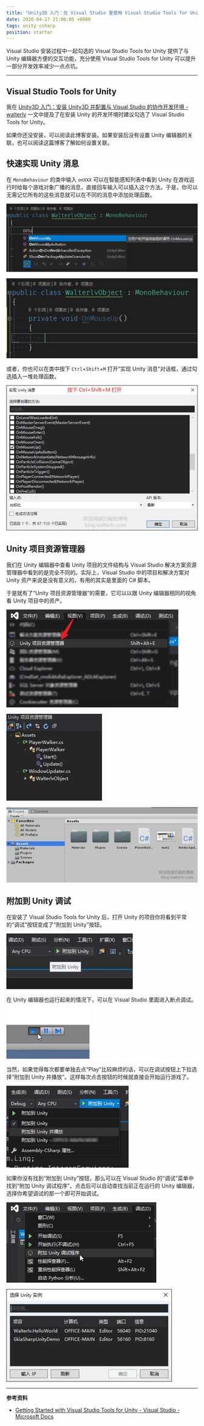 ```yaml
---
title: "Unity3D 入门：在 Visual Studio 里使用 Visual Studio Tools for Unity 全套工具"
date: 2020-04-27 21:06:05 +0800
tags: unity csharp
position: starter
---
```


Visual Studio 安装过程中一起勾选的 Visual Studio Tools for Unity 提供了与 Unity 编辑器方便的交互功能，充分使用 Visual Studio Tools for Unity 可以提升一部分开发效率减少一点点坑。

---

<div id="toc"></div>

## Visual Studio Tools for Unity

我在 [Unity3D 入门：安装 Unity3D 并配置与 Visual Studio 的协作开发环境 - walterlv](/post/unity-starter-install-and-integrated-with-visual-studio.html) 一文中提及了在安装 Unity 的开发环境时建议勾选了 Visual Studio Tools for Unity。

如果你还没安装，可以阅读此博客安装。如果安装后没有设置 Unity 编辑器的关联，也可以阅读这篇博客了解如何设置关联。

## 快速实现 Unity 消息

在 `MonoBehaviour` 的类中输入 `onXXX` 可以在智能感知列表中看到 Unity 在游戏运行时给每个游戏对象广播的消息，直接回车输入可以插入这个方法。于是，你可以无需记忆所有的这些消息就可以在不同的消息中添加处理函数。

![onXXX](/static/posts/2020-04-27-19-12-32.png)

![插入的处理函数](/static/posts/2020-04-27-19-16-18.png)

或者，你也可以在类中按下 `Ctrl`+`Shift`+`M` 打开“实现 Unity 消息”对话框，通过勾选插入一堆处理函数。

![实现 Unity 消息](/static/posts/2020-04-27-19-19-06.png)

## Unity 项目资源管理器

我们在 Unity 编辑器中查看 Unity 项目的文件结构与 Visual Studio 解决方案资源管理器中看到的是完全不同的。实际上，Visual Studio 中的项目和解决方案对 Unity 资产来说是没有意义的，有用的其实是里面的 C# 脚本。

于是就有了“Unity 项目资源管理器”的需要，它可以以跟 Unity 编辑器相同的视角看 Unity 项目中的资产。

![打开 Unity 项目资源管理器](/static/posts/2020-04-27-19-24-55.png)

![在 Unity 项目资源管理器中查看](/static/posts/2020-04-27-19-29-05.png)

![在 Unity 编辑器中查看](/static/posts/2020-04-27-19-28-25.png)

## 附加到 Unity 调试

在安装了 Visual Studio Tools for Unity 后，打开 Unity 的项目你将看到平常的“调试”按钮变成了“附加到 Unity”按钮。

![附加到 Unity](/static/posts/2020-04-26-11-35-57.png)

在 Unity 编辑器也运行起来的情况下，可以在 Visual Studio 里面进入断点调试。

![需要运行 Unity](/static/posts/2020-04-26-11-40-20.png)

当然，如果觉得每次都要单独去点“Play”比较麻烦的话，可以在调试按钮上下拉选择“附加到 Unity 并播放”。这样每次点击按钮的时候就直接会开始运行游戏了。

![附加到 Unity 并播放](/static/posts/2020-04-27-19-32-28.png)

如果你没有找到“附加到 Unity”按钮，那么可以在 Visual Studio 的“调试”菜单中找到“附加 Unity 调试程序”。点击后可以自动查找当前正在运行的 Unity 编辑器，选择你希望调试的那一个即可开始调试。

![附加 Unity 调试程序](/static/posts/2020-04-26-11-42-15.png)

![选择 Unity 实例](/static/posts/2020-04-27-19-33-54.png)

---

**参考资料**

- [Getting Started with Visual Studio Tools for Unity - Visual Studio - Microsoft Docs](https://docs.microsoft.com/en-us/visualstudio/cross-platform/getting-started-with-visual-studio-tools-for-unity?view=vs-2019)

